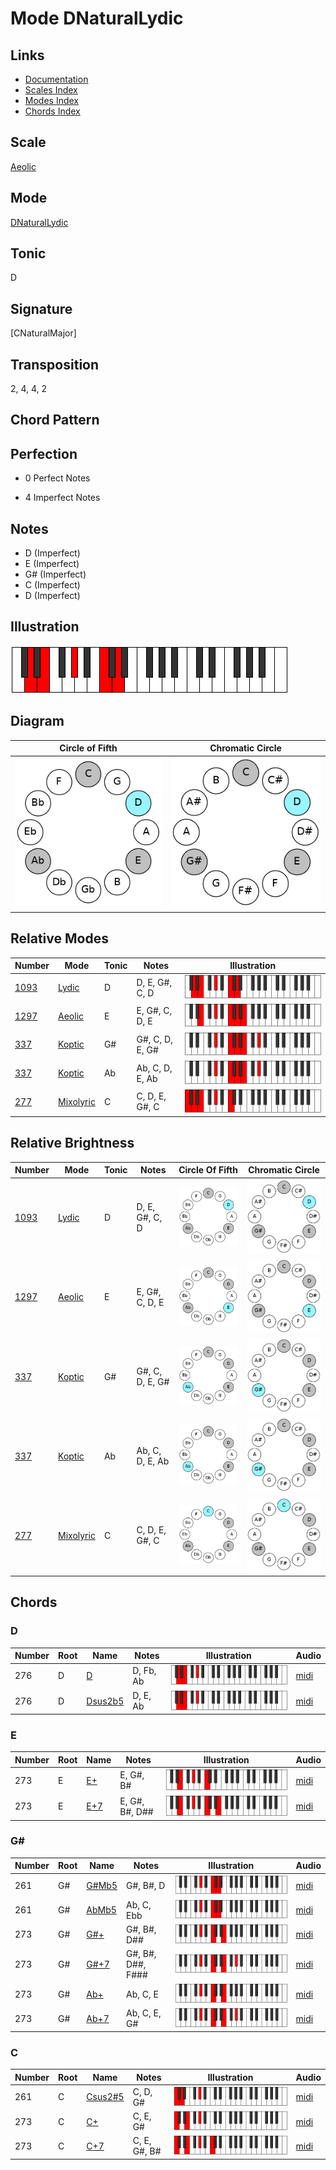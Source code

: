 # Mode DNaturalLydic

## Links

- [Documentation](README.md)
- [Scales Index](Scales.md)
- [Modes Index](Modes.md)
- [Chords Index](Chords.md)

## Scale

[Aeolic](ScaleAeolic.md)

## Mode

[DNaturalLydic](ModeDNaturalLydic.md)

## Tonic

D

## Signature

[CNaturalMajor]

## Transposition

2, 4, 4, 2

## Chord Pattern



## Perfection

 - 0 Perfect Notes

 - 4 Imperfect Notes

## Notes

- D (Imperfect)
- E (Imperfect)
- G# (Imperfect)
- C (Imperfect)
- D (Imperfect)

## Illustration

![DNaturalLydic](ModeDNaturalLydic.png)

## Diagram

| Circle of Fifth | Chromatic Circle |
|-----------------|------------------|
| ![DNaturalLydic](CircleOfFifthModeDNaturalLydic.png) | ![DNaturalLydic](ChromaticCircleModeDNaturalLydic.png) |
## Relative Modes

| Number | Mode | Tonic | Notes | Illustration |
|--------|------|-------|-------|--------------|
| [1093](https://ianring.com/musictheory/scales/1093) | [Lydic](ModeLydic.md) | D | D, E, G#, C, D | ![DNaturalLydic](ModeDNaturalLydic.png) |
| [1297](https://ianring.com/musictheory/scales/1297) | [Aeolic](ModeAeolic.md) | E | E, G#, C, D, E | ![ENaturalAeolic](ModeENaturalAeolic.png) |
| [337](https://ianring.com/musictheory/scales/337) | [Koptic](ModeKoptic.md) | G# | G#, C, D, E, G# | ![GSharpKoptic](ModeGSharpKoptic.png) |
| [337](https://ianring.com/musictheory/scales/337) | [Koptic](ModeKoptic.md) | Ab | Ab, C, D, E, Ab | ![AFlatKoptic](ModeAFlatKoptic.png) |
| [277](https://ianring.com/musictheory/scales/277) | [Mixolyric](ModeMixolyric.md) | C | C, D, E, G#, C | ![CNaturalMixolyric](ModeCNaturalMixolyric.png) |
## Relative Brightness

| Number | Mode | Tonic | Notes | Circle Of Fifth | Chromatic Circle |
|--------|------|-------|-------|-----------------|------------------|
| [1093](https://ianring.com/musictheory/scales/1093) | [Lydic](ModeLydic.md) | D | D, E, G#, C, D | ![DNaturalLydic](CircleOfFifthModeDNaturalLydic.png) | ![DNaturalLydic](ChromaticCircleModeDNaturalLydic.png) 
| [1297](https://ianring.com/musictheory/scales/1297) | [Aeolic](ModeAeolic.md) | E | E, G#, C, D, E | ![ENaturalAeolic](CircleOfFifthModeENaturalAeolic.png) | ![ENaturalAeolic](ChromaticCircleModeENaturalAeolic.png) 
| [337](https://ianring.com/musictheory/scales/337) | [Koptic](ModeKoptic.md) | G# | G#, C, D, E, G# | ![GSharpKoptic](CircleOfFifthModeGSharpKoptic.png) | ![GSharpKoptic](ChromaticCircleModeGSharpKoptic.png) 
| [337](https://ianring.com/musictheory/scales/337) | [Koptic](ModeKoptic.md) | Ab | Ab, C, D, E, Ab | ![AFlatKoptic](CircleOfFifthModeAFlatKoptic.png) | ![AFlatKoptic](ChromaticCircleModeAFlatKoptic.png) 
| [277](https://ianring.com/musictheory/scales/277) | [Mixolyric](ModeMixolyric.md) | C | C, D, E, G#, C | ![CNaturalMixolyric](CircleOfFifthModeCNaturalMixolyric.png) | ![CNaturalMixolyric](ChromaticCircleModeCNaturalMixolyric.png) 

## Chords

### D

| Number | Root | Name | Notes | Illustration | Audio |
|--------|------|------|-------|--------------|-------|
| 276 | D | [D](ChordDNaturalDiminishedFlatThird.md) | D, Fb, Ab | ![D](ChordDNaturalDiminishedFlatThirdRootPosition.png) | [midi](ChordDNaturalDiminishedFlatThirdRootPosition.mid) |
| 276 | D | [Dsus2b5](ChordDNaturalSuspendedSecondFlatFifth.md) | D, E, Ab | ![Dsus2b5](ChordDNaturalSuspendedSecondFlatFifthRootPosition.png) | [midi](ChordDNaturalSuspendedSecondFlatFifthRootPosition.mid) |

### E

| Number | Root | Name | Notes | Illustration | Audio |
|--------|------|------|-------|--------------|-------|
| 273 | E | [E+](ChordENaturalAugmented.md) | E, G#, B# | ![E+](ChordENaturalAugmentedRootPosition.png) | [midi](ChordENaturalAugmentedRootPosition.mid) |
| 273 | E | [E+7](ChordENaturalAugmentedAugmentedSeventh.md) | E, G#, B#, D## | ![E+7](ChordENaturalAugmentedAugmentedSeventhRootPosition.png) | [midi](ChordENaturalAugmentedAugmentedSeventhRootPosition.mid) |

### G#

| Number | Root | Name | Notes | Illustration | Audio |
|--------|------|------|-------|--------------|-------|
| 261 | G# | [G#Mb5](ChordGSharpMajorFlatFifth.md) | G#, B#, D | ![G#Mb5](ChordGSharpMajorFlatFifthRootPosition.png) | [midi](ChordGSharpMajorFlatFifthRootPosition.mid) |
| 261 | G# | [AbMb5](ChordAFlatMajorFlatFifth.md) | Ab, C, Ebb | ![AbMb5](ChordAFlatMajorFlatFifthRootPosition.png) | [midi](ChordAFlatMajorFlatFifthRootPosition.mid) |
| 273 | G# | [G#+](ChordGSharpAugmented.md) | G#, B#, D## | ![G#+](ChordGSharpAugmentedRootPosition.png) | [midi](ChordGSharpAugmentedRootPosition.mid) |
| 273 | G# | [G#+7](ChordGSharpAugmentedAugmentedSeventh.md) | G#, B#, D##, F### | ![G#+7](ChordGSharpAugmentedAugmentedSeventhRootPosition.png) | [midi](ChordGSharpAugmentedAugmentedSeventhRootPosition.mid) |
| 273 | G# | [Ab+](ChordAFlatAugmented.md) | Ab, C, E | ![Ab+](ChordAFlatAugmentedRootPosition.png) | [midi](ChordAFlatAugmentedRootPosition.mid) |
| 273 | G# | [Ab+7](ChordAFlatAugmentedAugmentedSeventh.md) | Ab, C, E, G# | ![Ab+7](ChordAFlatAugmentedAugmentedSeventhRootPosition.png) | [midi](ChordAFlatAugmentedAugmentedSeventhRootPosition.mid) |

### C

| Number | Root | Name | Notes | Illustration | Audio |
|--------|------|------|-------|--------------|-------|
| 261 | C | [Csus2#5](ChordCNaturalSuspendedSecondSharpFifth.md) | C, D, G# | ![Csus2#5](ChordCNaturalSuspendedSecondSharpFifthRootPosition.png) | [midi](ChordCNaturalSuspendedSecondSharpFifthRootPosition.mid) |
| 273 | C | [C+](ChordCNaturalAugmented.md) | C, E, G# | ![C+](ChordCNaturalAugmentedRootPosition.png) | [midi](ChordCNaturalAugmentedRootPosition.mid) |
| 273 | C | [C+7](ChordCNaturalAugmentedAugmentedSeventh.md) | C, E, G#, B# | ![C+7](ChordCNaturalAugmentedAugmentedSeventhRootPosition.png) | [midi](ChordCNaturalAugmentedAugmentedSeventhRootPosition.mid) |

